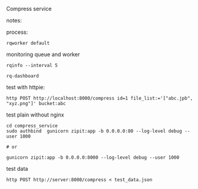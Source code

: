 Compress service

notes:

process:  

	rqworker default

monitoring queue and worker
	
	rqinfo --interval 5
	
	rq-dashboard 


test with httpie:
	
	http POST http://localhost:8000/compress id=1 file_list:='["abc.jpb", "xyz.png"]' bucket:abc


test plain without nginx

    cd compress_service 
    sudo authbind  gunicorn zipit:app -b 0.0.0.0:80 --log-level debug --user 1000 

    # or 

    gunicorn zipit:app -b 0.0.0.0:8000 --log-level debug --user 1000 
    
    
test data 

    http POST http://server:8000/compress < test_data.json

